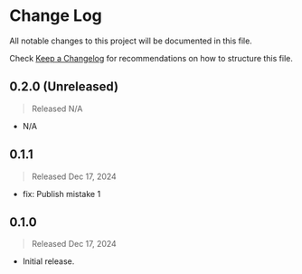 # Change Log

All notable changes to this project will be documented in this file.

Check [Keep a Changelog](http://keepachangelog.com/) for recommendations on how to structure this file.


## 0.2.0 (Unreleased)
> Released N/A

* N/A

## 0.1.1
> Released Dec 17, 2024

* fix: Publish mistake 1

## 0.1.0
> Released Dec 17, 2024

* Initial release.
